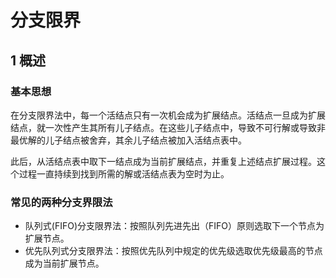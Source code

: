 # 分支限界

## 1 概述

### 基本思想

在分支限界法中，每一个活结点只有一次机会成为扩展结点。活结点一旦成为扩展结点，就一次性产生其所有儿子结点。在这些儿子结点中，导致不可行解或导致非最优解的儿子结点被舍弃，其余儿子结点被加入活结点表中。

此后，从活结点表中取下一结点成为当前扩展结点，并重复上述结点扩展过程。这个过程一直持续到找到所需的解或活结点表为空时为止。

### 常见的两种分支界限法
* 队列式(FIFO)分支限界法：按照队列先进先出（FIFO）原则选取下一个节点为扩展节点。
* 优先队列式分支限界法：按照优先队列中规定的优先级选取优先级最高的节点成为当前扩展节点。
